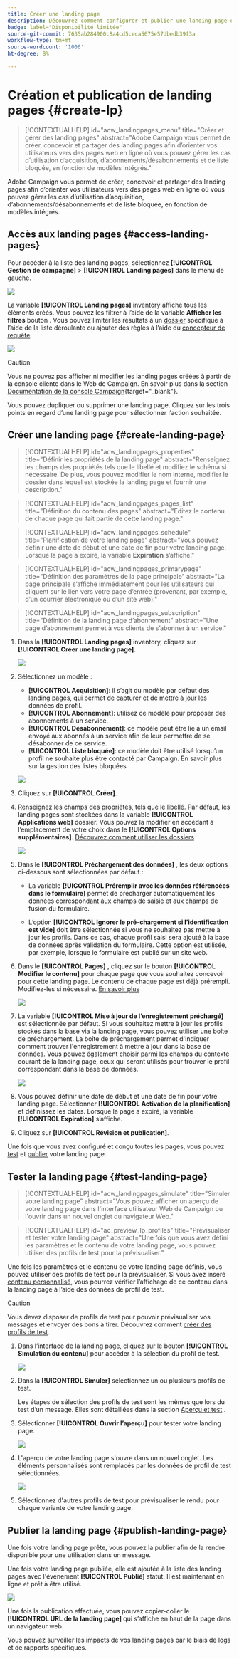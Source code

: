 ```yaml
---
title: Créer une landing page
description: Découvrez comment configurer et publier une landing page dans le Web de Campaign
badge: label="Disponibilité limitée"
source-git-commit: 7635ab284900c8a4cd5ceca5675e57dbedb39f3a
workflow-type: tm+mt
source-wordcount: '1006'
ht-degree: 8%

---
```


# Création et publication de landing pages {#create-lp}

>[!CONTEXTUALHELP]
>id="acw_landingpages_menu"
>title="Créer et gérer des landing pages"
>abstract="Adobe Campaign vous permet de créer, concevoir et partager des landing pages afin d’orienter vos utilisateurs vers des pages web en ligne où vous pouvez gérer les cas d’utilisation d’acquisition, d’abonnements/désabonnements et de liste bloquée, en fonction de modèles intégrés."

Adobe Campaign vous permet de créer, concevoir et partager des landing pages afin d’orienter vos utilisateurs vers des pages web en ligne où vous pouvez gérer les cas d’utilisation d’acquisition, d’abonnements/désabonnements et de liste bloquée, en fonction de modèles intégrés.

## Accès aux landing pages {#access-landing-pages}

Pour accéder à la liste des landing pages, sélectionnez **[!UICONTROL Gestion de campagne]** > **[!UICONTROL Landing pages]** dans le menu de gauche.

![](assets/lp-inventory.png)

La variable **[!UICONTROL Landing pages]** inventory affiche tous les éléments créés. Vous pouvez les filtrer à l’aide de la variable **Afficher les filtres** bouton . Vous pouvez limiter les résultats à un [dossier](../get-started/permissions.md#folders) spécifique à l’aide de la liste déroulante ou ajouter des règles à l’aide du [concepteur de requête](../query/query-modeler-overview.md).

![](assets/lp-inventory-filter.png)

<!--From this list, you can access the [landing page Live report](../reports/lp-report-live.md) or [landing page Global report](../reports/lp-report-global.md) for published items.-->

>[!CAUTION]
>
>Vous ne pouvez pas afficher ni modifier les landing pages créées à partir de la console cliente dans le Web de Campaign. En savoir plus dans la section [Documentation de la console Campaign](https://experienceleague.adobe.com/docs/campaign/campaign-v8/content/webapps.html){target="_blank"}.

<!--If you unpublish a landing page which is referenced in a message, the link to the landing page will be broken and an error page will be displayed. You cannot delete a published landing page. To delete it, you must first unpublish it.-->

Vous pouvez dupliquer ou supprimer une landing page. Cliquez sur les trois points en regard d’une landing page pour sélectionner l’action souhaitée.

## Créer une landing page {#create-landing-page}

>[!CONTEXTUALHELP]
>id="acw_landingpages_properties"
>title="Définir les propriétés de la landing page"
>abstract="Renseignez les champs des propriétés tels que le libellé et modifiez le schéma si nécessaire. De plus, vous pouvez modifier le nom interne, modifier le dossier dans lequel est stockée la landing page et fournir une description."

>[!CONTEXTUALHELP]
>id="acw_landingpages_pages_list"
>title="Définition du contenu des pages"
>abstract="Editez le contenu de chaque page qui fait partie de cette landing page."

>[!CONTEXTUALHELP]
>id="acw_landingpages_schedule"
>title="Planification de votre landing page"
>abstract="Vous pouvez définir une date de début et une date de fin pour votre landing page. Lorsque la page a expiré, la variable **Expiration** s’affiche."


>[!CONTEXTUALHELP]
>id="acw_landingpages_primarypage"
>title="Définition des paramètres de la page principale"
>abstract="La page principale s’affiche immédiatement pour les utilisateurs qui cliquent sur le lien vers votre page d’entrée (provenant, par exemple, d’un courrier électronique ou d’un site web)."

>[!CONTEXTUALHELP]
>id="acw_landingpages_subscription"
>title="Définition de la landing page d’abonnement"
>abstract="Une page d’abonnement permet à vos clients de s’abonner à un service."

<!--The main steps to create landing pages are as follows:

![](assets/lp-creation-process.png)-->

1. Dans la **[!UICONTROL Landing pages]** inventory, cliquez sur **[!UICONTROL Créer une landing page]**.

   ![](assets/lp-create-button.png)

1. Sélectionnez un modèle :
   * **[!UICONTROL Acquisition]**: il s’agit du modèle par défaut des landing pages, qui permet de capturer et de mettre à jour les données de profil.
   * **[!UICONTROL Abonnement]**: utilisez ce modèle pour proposer des abonnements à un service.
   * **[!UICONTROL Désabonnement]**: ce modèle peut être lié à un email envoyé aux abonnés à un service afin de leur permettre de se désabonner de ce service.
   * **[!UICONTROL Liste bloquée]**: ce modèle doit être utilisé lorsqu’un profil ne souhaite plus être contacté par Campaign. En savoir plus sur la gestion des listes bloquées

   ![](assets/lp-templates.png)

1. Cliquez sur **[!UICONTROL Créer]**.

1. Renseignez les champs des propriétés, tels que le libellé. Par défaut, les landing pages sont stockées dans la variable **[!UICONTROL Applications web]** dossier. Vous pouvez la modifier en accédant à l’emplacement de votre choix dans le **[!UICONTROL Options supplémentaires]**. [Découvrez comment utiliser les dossiers](../get-started/permissions.md#folders)

   ![](assets/lp-properties.png)

1. Dans le **[!UICONTROL Préchargement des données]** , les deux options ci-dessous sont sélectionnées par défaut :

   * La variable **[!UICONTROL Préremplir avec les données référencées dans le formulaire]** permet de précharger automatiquement les données correspondant aux champs de saisie et aux champs de fusion du formulaire.

   * L’option **[!UICONTROL Ignorer le pré-chargement si l’identification est vide]** doit être sélectionnée si vous ne souhaitez pas mettre à jour les profils. Dans ce cas, chaque profil saisi sera ajouté à la base de données après validation du formulaire. Cette option est utilisée, par exemple, lorsque le formulaire est publié sur un site web.

1. Dans le **[!UICONTROL Pages]** , cliquez sur le bouton **[!UICONTROL Modifier le contenu]** pour chaque page que vous souhaitez concevoir pour cette landing page. Le contenu de chaque page est déjà prérempli. Modifiez-les si nécessaire. [En savoir plus](lp-content.md)

   ![](assets/lp-pages.png)

1. La variable **[!UICONTROL Mise à jour de l’enregistrement préchargé]** est sélectionnée par défaut. Si vous souhaitez mettre à jour les profils stockés dans la base via la landing page, vous pouvez utiliser une boîte de préchargement. La boîte de préchargement permet d&#39;indiquer comment trouver l&#39;enregistrement à mettre à jour dans la base de données. Vous pouvez également choisir parmi les champs du contexte courant de la landing page, ceux qui seront utilisés pour trouver le profil correspondant dans la base de données.

   ![](assets/lp-storage-schedule.png)

1. Vous pouvez définir une date de début et une date de fin pour votre landing page. Sélectionner **[!UICONTROL Activation de la planification]** et définissez les dates. Lorsque la page a expiré, la variable **[!UICONTROL Expiration]** s’affiche.

1. Cliquez sur **[!UICONTROL Révision et publication]**.

Une fois que vous avez configuré et conçu toutes les pages, vous pouvez [test](#test-landing-page) et [publier](#publish-landing-page) votre landing page.

## Tester la landing page {#test-landing-page}

>[!CONTEXTUALHELP]
>id="acw_landingpages_simulate"
>title="Simuler votre landing page"
>abstract="Vous pouvez afficher un aperçu de votre landing page dans l&#39;interface utilisateur Web de Campaign ou l&#39;ouvrir dans un nouvel onglet du navigateur Web."

>[!CONTEXTUALHELP]
>id="ac_preview_lp_profiles"
>title="Prévisualiser et tester votre landing page"
>abstract="Une fois que vous avez défini les paramètres et le contenu de votre landing page, vous pouvez utiliser des profils de test pour la prévisualiser."

Une fois les paramètres et le contenu de votre landing page définis, vous pouvez utiliser des profils de test pour la prévisualiser. Si vous avez inséré [contenu personnalisé](../personalization/gs-personalization.md), vous pourrez vérifier l’affichage de ce contenu dans la landing page à l’aide des données de profil de test.

>[!CAUTION]
>
>Vous devez disposer de profils de test pour pouvoir prévisualiser vos messages et envoyer des bons à tirer. Découvrez comment [créer des profils de test](../audience/test-profiles.md).

1. Dans l’interface de la landing page, cliquez sur le bouton **[!UICONTROL Simulation du contenu]** pour accéder à la sélection du profil de test.

   ![](assets/lp-simulate-content.png)

1. Dans la **[!UICONTROL Simuler]** sélectionnez un ou plusieurs profils de test.

   Les étapes de sélection des profils de test sont les mêmes que lors du test d’un message. Elles sont détaillées dans la section [Aperçu et test](../preview-test/preview-test.md) .

1. Sélectionner **[!UICONTROL Ouvrir l’aperçu]** pour tester votre landing page.

   ![](assets/lp-open-preview.png)

1. L&#39;aperçu de votre landing page s&#39;ouvre dans un nouvel onglet. Les éléments personnalisés sont remplacés par les données de profil de test sélectionnées.

   ![](assets/lp-preview.png)

1. Sélectionnez d&#39;autres profils de test pour prévisualiser le rendu pour chaque variante de votre landing page.

<!--Can you preview Confirmation/Error/Expiration pages?-->

## Publier la landing page {#publish-landing-page}

Une fois votre landing page prête, vous pouvez la publier afin de la rendre disponible pour une utilisation dans un message.

Une fois votre landing page publiée, elle est ajoutée à la liste des landing pages avec l&#39;événement **[!UICONTROL Publié]** statut. Il est maintenant en ligne et prêt à être utilisé.

![](assets/lp-published.png)

Une fois la publication effectuée, vous pouvez copier-coller le **[!UICONTROL URL de la landing page]** qui s’affiche en haut de la page dans un navigateur web.

Vous pouvez surveiller les impacts de vos landing pages par le biais de logs et de rapports spécifiques.
